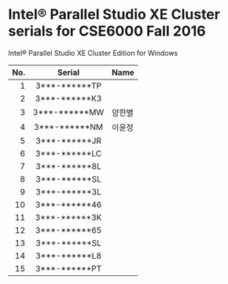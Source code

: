 ﻿# Intel® Parallel Studio XE Cluster serials for CSE6000 Fall 2016

Intel® Parallel Studio XE Cluster Edition for Windows

No.  | Serial        |  Name
----:|:-------------:| :------
   1 | 3***-******TP |
   2 | 3***-******K3 |
   3 | 3***-******MW | 양한별
   4 | 3***-******NM | 이윤정
   5 | 3***-******JR |
   6 | 3***-******LC |
   7 | 3***-******8L |
   8 | 3***-******SL |
   9 | 3***-******3L |
  10 | 3***-******46 |
  11 | 3***-******3K |
  12 | 3***-******65 |
  13 | 3***-******SL |
  14 | 3***-******L8 |
  15 | 3***-******PT |

